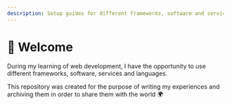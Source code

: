 ```yaml
---
description: Setup guides for different frameworks, software and services.
---
```


# 🤟 Welcome

During my learning of web development, I have the opportunity to use different frameworks, software, services and languages.

This repository was created for the purpose of writing my experiences and archiving them in order to share them with the world 🌍
